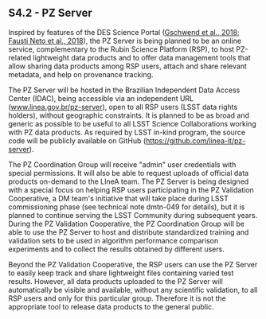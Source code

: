 
## S4.2 - PZ Server 

 Inspired by features of the DES Science Portal ([Gschwend et al., 2018](https://www.sciencedirect.com/science/article/abs/pii/S2213133718300891?via%3Dihub); [Fausti Neto et al., 2018](https://www.sciencedirect.com/science/article/abs/pii/S2213133717300975)), the PZ Server is being planned to be an online service, complementary to the Rubin Science Platform (RSP), to host PZ-related lightweight data products and to offer data management tools that allow sharing data products among RSP users, attach and share relevant metadata, and help on provenance tracking. 
 
The PZ Server will be hosted in the Brazilian Independent Data Access Center (IDAC), being accessible via an independent URL (www.linea.gov.br/pz-server), open to all RSP users (LSST data rights holders), without geographic constraints. It is planned to be as broad and generic as possible to be useful to all LSST Science Collaborations working with PZ data products. As required by LSST in-kind program, the source code will be publicly available on GitHub (https://github.com/linea-it/pz-server).

The PZ Coordination Group will receive "admin" user credentials with special permissions. It will also be able to request uploads of official data products on-demand to the LIneA team.
The PZ Server is being designed with a special focus on helping RSP users participating in the PZ Validation Cooperative, a DM team's initiative that will take place during LSST commissioning phase (see technical note dmtn-049 for details), but it is planned to continue serving the LSST Community during subsequent years. During the PZ Validation Cooperative, the PZ Coordination Group will be able to use the PZ Server to host and distribute standardized training and validation sets to be used in algorithm performance comparison experiments and to collect the results obtained by different users. 

Beyond the PZ Validation Cooperative, the RSP users can use the PZ Server to easily keep track and share lightweight files containing varied test results. However, all data products uploaded to the PZ Server will automatically be visible and available, without any scientific validation, to all RSP users and only for this particular group. Therefore it is not the appropriate tool to release data products to the general public.   

